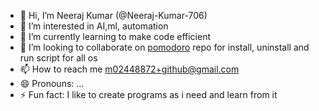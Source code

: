 - 👋 Hi, I’m Neeraj Kumar (@Neeraj-Kumar-706)
- 👀 I’m interested in AI,ml, automation 
- 🌱 I’m currently learning to make code efficient
- 💞️ I’m looking to collaborate on [pomodoro](https://github.com/Neeraj-Kumar-706/Pomodoro) repo for install, uninstall and run script for all os 
- 📫 How to reach me m02448872+github@gmail.com
- 😄 Pronouns: ...
- ⚡ Fun fact: I like to create programs as i need and learn from it

<!---
Neeraj-Kumar-706/Neeraj-Kumar-706 is a ✨ unique ✨ repository because its `README.md` (this file) appears on your GitHub profile.
You can click the Preview link to take a look at your changes.
--->
